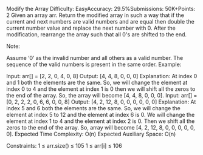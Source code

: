 Modify the Array
Difficulty: EasyAccuracy: 29.5%Submissions: 50K+Points: 2
Given an array arr. Return the modified array in such a way that if the current and next numbers are valid numbers and are equal then double the current number value and replace the next number with 0. After the modification, rearrange the array such that all 0's are shifted to the end.

Note:

Assume ‘0’ as the invalid number and all others as a valid number.
The sequence of the valid numbers is present in the same order.
Example:

Input: arr[] = [2, 2, 0, 4, 0, 8] 
Output: [4, 4, 8, 0, 0, 0] 
Explanation: At index 0 and 1 both the elements are the same. So, we will change the element at index 0 to 4 and the element at index 1 is 0 then we will shift all the zeros to the end of the array. So, the array will become [4, 4, 8, 0, 0, 0].
Input: arr[] = [0, 2, 2, 2, 0, 6, 6, 0, 0, 8] 
Output: [4, 2, 12, 8, 0, 0, 0, 0, 0, 0]
Explanation: At index 5 and 6 both the elements are the same. So, we will change the element at index 5 to 12 and the element at index 6 is 0. We will change the element at index 1 to 4 and the element at index 2 is 0. Then we shift all the zeros to the end of the array. So, array will become [4, 2, 12, 8, 0, 0, 0, 0, 0, 0].
Expected Time Complexity: O(n)
Expected Auxiliary Space: O(n)

Constraints:
1 ≤ arr.size() ≤ 105
1 ≤ arr[i] ≤ 106